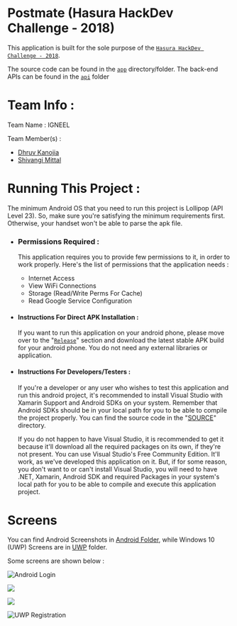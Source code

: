 # Postmate (Hasura HackDev Challenge - 2018)
This application is built for the sole purpose of the [`Hasura HackDev Challenge - 2018`](https://www.hackerearth.com/sprints/hasura-hackdev-challenge/). 

The source code can be found in the [`app`](https://github.com/Team-Igneel/Postmate/tree/master/src/App) directory/folder. The back-end APIs can be found in the [`api`](https://github.com/Team-Igneel/Postmate/tree/master/src/Backend/postmate) folder

# Team Info :
Team Name : IGNEEL

Team Member(s) : 

- [Dhruv Kanojia](https://github.com/Xonshiz)
- [Shivangi Mittal](https://github.com/shivangimittal41)

# Running This Project :
The minimum Android OS that you need to run this project is Lollipop (API Level 23). So, make sure you're satisfying the minimum requirements first. Otherwise, your handset won't be able to parse the apk file.

- ### Permissions Required :
    This application requires you to provide few permissions to it, in order to work properly. Here's the list of permissions that the application needs :
    - Internet Access
    - View WiFi Connections
    - Storage (Read/Write Perms For Cache)
    - Read Google Service Configuration
    
- #### Instructions For Direct APK Installation :
    If you want to run this application on your android phone, please move over to the "[`Release`](https://github.com/Team-Igneel/Postmate/releases/)" section and download the latest stable APK build for your android phone. You do not need any external libraries or application.

- #### Instructions For Developers/Testers :
     If you're a developer or any user who wishes to test this application and run this android project, it's recommended to install Visual Studio with Xamarin Support and Android SDKs on your system. Remember that Android SDKs should be in your local path for you to be able to compile the project properly. You can find the source code in the "[SOURCE](https://github.com/Team-Igneel/Postmate/tree/master/src/App)" directory.

    If you do not happen to have Visual Studio, it is recommended to get it because it'll download all the required packages on its own, if they're not present. You can use Visual Studio's Free Community Edition. It'll work, as we've developed this application on it.
But, if for some reason, you don't want to or can't install Visual Studio, you will need to have .NET, Xamarin, Android SDK and required Packages in your system's local path for you to be able to compile and execute this application project.

# Screens

You can find Android Screenshots in [Android Folder](https://github.com/Team-Igneel/Postmate/tree/master/screens/android), while Windows 10 (UWP) Screens are in [UWP](https://github.com/Team-Igneel/Postmate/tree/master/screens/uwp) folder.

Some screens are shown below :

![Android Login](https://raw.githubusercontent.com/Team-Igneel/Postmate/master/screens/android/Login.jpg)

![](https://github.com/Team-Igneel/Postmate/blob/master/screens/android/Authentication.jpg?raw=true)

![](https://github.com/Team-Igneel/Postmate/blob/master/screens/uwp/QuestionPosted.PNG?raw=true)

![UWP Registration](https://github.com/Team-Igneel/Postmate/blob/master/screens/uwp/SignUp%20-%201.PNG?raw=true)